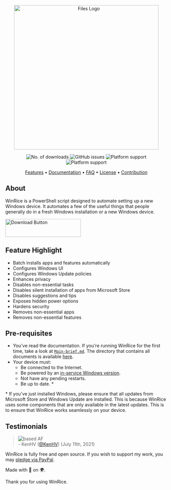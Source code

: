 <p align="center">
 <img alt="Files Logo" <img src="https://github.com/pratyakshm/WinRice/assets/54220235/f06b1ea6-389c-46cc-b901-da8207e37b28" width="450">
<!-- <h1 hidden>WinRice</h1> -->
</p>

<p align="center">
<img alt="No. of downloads" src="https://img.shields.io/github/downloads/pratyakshm/WinRice/total">  <img alt="GitHub issues" src="https://img.shields.io/github/issues/pratyakshm/WinRice">   <img alt="Platform support" src="https://img.shields.io/badge/Windows%2011-Ready-blue?&logo=windows11">  <img alt="Platform support" src="https://img.shields.io/badge/Windows%2010-Ready-blue?&logo=windows">
</p>

<p align="center">
<a href="#core-features">Features</a> &bull; 
<a href="doc">Documentation</a> &bull; 
<a href="doc/Frequently-answered-questions.md">FAQ</a> &bull; 
<a href="LICENSE">License</a> &bull; 
<a href="https://github.com/pratyakshm/WinRice/blob/main/doc/CONTRIBUTING.md">Contribution</a>
</p>

## About

WinRice is a PowerShell script designed to automate setting up a new Windows device. It automates a few of the useful things that people generally do in a fresh Windows installation or a new Windows device.

[<img src="https://github.com/pratyakshm/WinRice/assets/54220235/fa3f8057-9506-4dd6-8e01-c2689c4119c0" alt="Download Button" width="235" height="56">](https://github.com/pratyakshm/WinRice/releases/download/v0.5.04112021/WinRice.exe)


## Feature Highlight

- Batch installs apps and features automatically
- Configures Windows UI
- Configures Windows Update policies
- Enhances privacy
- Disables non-essential tasks
- Disables silent installation of apps from Microsoft Store
- Disables suggestions and tips
- Exposes hidden power options
- Hardens security
- Removes non-essential apps
- Removes non-essential features

## Pre-requisites

- You've read the documentation. If you're running WinRice for the first time, take a look at [`Main-brief.md`](https://github.com/pratyakshm/WinRice/blob/main/doc/Main-brief.md). The directory that contains all documents is available [here](https://github.com/pratyakshm/WinRice/tree/main/doc).
- Your device must:
  - Be connected to the Internet.
  - Be powered by an [in-service Windows version](https://github.com/pratyakshm/WinRice/blob/main/doc/Supported-winver.md).
  - Not have any pending restarts.
  - Be up to date. \*

\* If you've just installed Windows, please ensure that all updates from Microsoft Store and Windows Update are installed. This is because WinRice uses some components that are only available in the latest updates. This is to ensure that WinRice works seamlessly on your device.

## Testimonials 
> ![based AF](https://i.imgur.com/CbI97e3.png)  
> \- KenHV ([@KenHV](https://github.com/KenHV)) (July 11th, 2021)

WinRice is fully free and open source. If you wish to support my work, you may [pledge via PayPal](https://paypal.me/pratyakshm).

Made with 🩷 on 🌍. 

Thank you for using WinRice.

<!--  ## Download

[<img src="https://github.com/pratyakshm/WinRice/assets/54220235/b0357402-d611-4638-afbb-4d6134ccd9dc" alt="Frame 32" width="300" height="200">](https://github.com/pratyakshm/WinRice/releases/download/v0.5.04112021/WinRice.exe)

#### Alternative method
  <details><summary> Click to expand </summary>
  Alternatively, use Win + X shortcut to open the quick links menu, and from there open Terminal (Admin) (or Windows PowerShell (Admin) if you are on Windows 10) and execute this command:

```powershell
Invoke-WebRequest bit.ly/WinRice | Invoke-Expression
```
  </details>
-->
